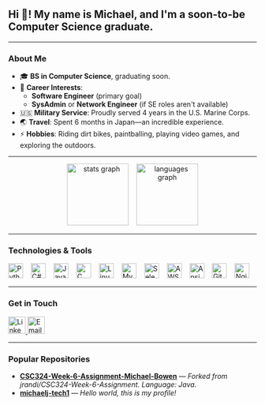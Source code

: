 <h2 align="left">Hi 👋! My name is Michael, and I'm a soon-to-be Computer Science graduate.</h2>

---

<!-- A short intro about who you are and your background. -->
### About Me
- 🎓 **BS in Computer Science**, graduating soon.
- 💼 **Career Interests**: 
  - **Software Engineer** (primary goal)  
  - **SysAdmin** or **Network Engineer** (if SE roles aren't available)
- 🇺🇸 **Military Service**: Proudly served 4 years in the U.S. Marine Corps.
- 🌏 **Travel**: Spent 6 months in Japan—an incredible experience.
- ⚡ **Hobbies**: Riding dirt bikes, paintballing, playing video games, and exploring the outdoors.

---

<!-- GitHub Stats cards -->
<div align="center">
  <img 
       src="https://github-readme-stats.vercel.app/api?username=michaelj-tech1&hide_title=false&hide_rank=false&show_icons=true&include_all_commits=true&count_private=true&disable_animations=false&theme=dracula&locale=en&hide_border=false" 
       height="125" 
       alt="stats graph" 
       style="margin-right: 12px;"
  />
  <img 
       src="https://github-readme-stats.vercel.app/api/top-langs?username=michaelj-tech1&locale=en&hide_title=false&layout=compact&card_width=320&langs_count=3&theme=dracula&hide_border=false" 
       height="125" 
       alt="languages graph" 
  />
</div>

---

<!-- Skills & Tools -->
### Technologies & Tools
<div>
  <img src="https://cdn.jsdelivr.net/gh/devicons/devicon/icons/python/python-original.svg" height="30" alt="Python logo" />
  <img src="https://cdn.jsdelivr.net/gh/devicons/devicon/icons/csharp/csharp-original.svg" height="30" alt="C# logo" style="margin-left:12px" />
  <img src="https://cdn.jsdelivr.net/gh/devicons/devicon/icons/java/java-original.svg" height="30" alt="Java logo" style="margin-left:12px" />
  <img src="https://cdn.jsdelivr.net/gh/devicons/devicon/icons/c/c-original.svg" height="30" alt="C logo" style="margin-left:12px" />
  <img src="https://cdn.jsdelivr.net/gh/devicons/devicon/icons/linux/linux-original.svg" height="30" alt="Linux logo" style="margin-left:12px" />
  <img src="https://cdn.jsdelivr.net/gh/devicons/devicon/icons/mysql/mysql-original.svg" height="30" alt="MySQL logo" style="margin-left:12px" />
  <img src="https://cdn.jsdelivr.net/gh/devicons/devicon/icons/selenium/selenium-original.svg" height="30" alt="Selenium logo" style="margin-left:12px" />
  <img src="https://cdn.jsdelivr.net/gh/devicons/devicon/icons/amazonwebservices/amazonwebservices-line-wordmark.svg" height="30" alt="AWS logo" style="margin-left:12px" />
  <img src="https://cdn.jsdelivr.net/gh/devicons/devicon/icons/ansible/ansible-original.svg" height="30" alt="Ansible logo" style="margin-left:12px" />
  <img src="https://cdn.jsdelivr.net/gh/devicons/devicon/icons/git/git-original.svg" height="30" alt="Git logo" style="margin-left:12px" />
  <img src="https://cdn.jsdelivr.net/gh/devicons/devicon/icons/nginx/nginx-original.svg" height="30" alt="Nginx logo" style="margin-left:12px" />
</div>

---

<!-- Contact Info -->
### Get in Touch
<div>
  <!-- Make sure to replace YOUR_LINKEDIN_URL and YOUR_EMAIL_ADDRESS with your actual links. -->
  <a href="YOUR_LINKEDIN_URL" target="_blank">
    <img 
      src="https://img.shields.io/static/v1?message=LinkedIn&logo=linkedin&label=&color=0077B5&logoColor=white&labelColor=&style=for-the-badge" 
      height="35" 
      alt="LinkedIn" 
    />
  </a>
  <a href="mailto:YOUR_EMAIL_ADDRESS">
    <img 
      src="https://img.shields.io/static/v1?message=Gmail&logo=gmail&label=&color=D14836&logoColor=white&labelColor=&style=for-the-badge" 
      height="35" 
      alt="Email" 
    />
  </a>
</div>

---

<!-- Your original projects section references the "Popular Repositories" area -->
### Popular Repositories

- [**CSC324-Week-6-Assignment-Michael-Bowen**](https://github.com/michaelj-tech1/CSC324-Week-6-Assignment-Michael-Bowen) — *Forked from jrandi/CSC324-Week-6-Assignment. Language: Java.*
- [**michaelj-tech1**](https://github.com/michaelj-tech1/michaelj-tech1) — *Hello world, this is my profile!*

<!-- If you’d like, add more repos or details here. Otherwise, leave as is. -->
